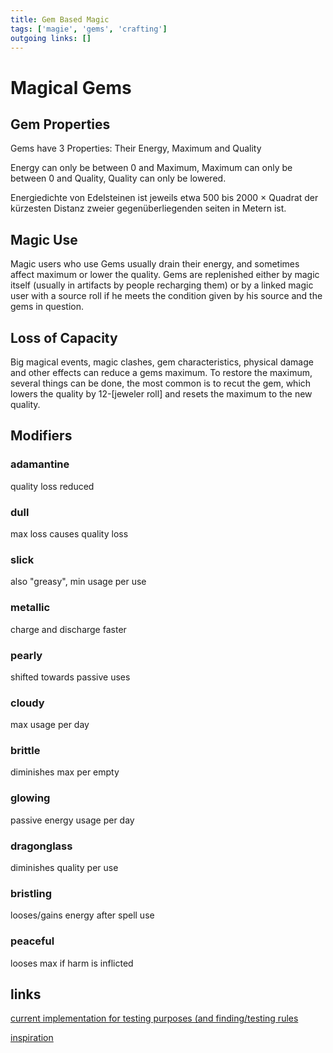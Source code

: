 ```yaml
---
title: Gem Based Magic  
tags: ['magie', 'gems', 'crafting']
outgoing links: []  
---
```


 
# Magical Gems
## Gem Properties
Gems have 3 Properties: Their Energy, Maximum and Quality

Energy can only be between 0 and Maximum,
Maximum can only be between 0 and Quality,
Quality can only be lowered.

Energiedichte von Edelsteinen ist jeweils etwa 500 bis 2000 &times; Quadrat der kürzesten Distanz zweier gegenüberliegenden seiten in Metern ist.
 

## Magic Use

Magic users who use Gems usually drain their energy, and sometimes affect maximum or lower the quality.
Gems are replenished either by magic itself (usually in artifacts by people recharging them) or by a linked magic user with a source roll if he meets the condition given by his source and the gems in question.

## Loss of Capacity

Big magical events, magic clashes, gem characteristics, physical damage and other effects can reduce a gems maximum.
To restore the maximum, several things can be done, the most common is to recut the gem, which lowers the quality by 12-[jeweler roll]
and resets the maximum to the new quality.

## Modifiers
### adamantine
quality loss reduced
### dull
 max loss causes quality loss
### slick
also "greasy", min usage per use
### metallic
charge and discharge faster
### pearly
shifted towards passive uses
### cloudy
max usage per day
### brittle
diminishes max per empty
### glowing
passive energy usage per day
### dragonglass
diminishes quality per use
### bristling
looses/gains energy after spell use
### peaceful
looses max if harm is inflicted  


## links
[current implementation for testing purposes (and finding/testing rules](
https://github.com/x4dr/NossiNet/blob/master/Fantasy/Gems.py)
  
[inspiration](https://en.wikipedia.org/wiki/Lustre_(mineralogy))
